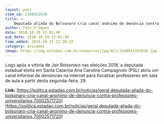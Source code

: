```yaml
---
layout: post
item_id: 2369953930
title: >-
    Deputada aliada do Bolsonaro cria canal anônimo de denúncia contra professores
author: Tatu D'Oquei
date: 2018-10-29 12:01:40
pub_date: 2018-10-29 12:01:40
time_added: 2018-10-31 22:28:33
category: avisamos
image: https://img.estadao.com.br/resources/jpg/0/2/1540814162820.jpg
---
```


Logo após a vitória de Jair Bolsonaro nas eleições 2018, a deputada estadual eleita em Santa Catarina Ana Caroline Campagnolo (PSL) abriu um canal informal de denúncias na internet para fiscalizar professores em sala de aula a partir desta segunda-feira, 29.

**Link:** [https://politica.estadao.com.br/noticias/geral,deputada-aliada-do-bolsonaro-cria-canal-anonimo-de-denuncia-contra-professores-universitarios,70002571720](https://politica.estadao.com.br/noticias/geral,deputada-aliada-do-bolsonaro-cria-canal-anonimo-de-denuncia-contra-professores-universitarios,70002571720)


